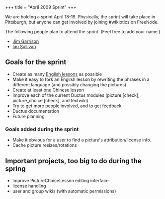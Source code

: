 +++
title = "April 2009 Sprint"
+++

We are holding a sprint April 18-19. Physically, the sprint will take
place in Pittsburgh, but anyone can get involved by joining \#wikiotics
on FreeNode.

The following people plan to attend the sprint. (Feel free to add your
name.)

  - [Jim Garrison](http://jimgarrison.org/)
  - [Ian Sullivan](http://churchkey.org/)

## Goals for the sprint

  - Create as many [English lessons](/en/English_lessons) as possible
  - Make it easy to fork an English lesson by rewriting the phrases in a
    different language (and possibly changing the pictures)
  - Create at least one Chinese lesson
  - Improve each of the current Ductus modules (picture \[check\],
    picture\_choice \[check\], and textwiki)
  - Try to get more people involved, and to get feedback
  - Ductus documentation
  - Future planning

### Goals added during the sprint

  - Make it obvious for a user to find a picture's attribution/license
    info.
  - Cache picture resizes/rotations

## Important projects, too big to do during the spring

  - improve PictureChoiceLesson editing interface
  - license handling
  - user and group wikis (with automatic permissions)
